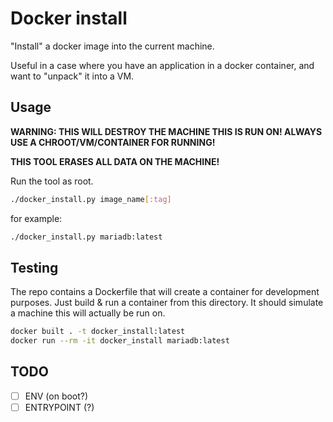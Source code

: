 # Docker install

"Install" a docker image into the current machine.

Useful in a case where you have an application in a docker container, and want to "unpack" it into a VM.

## Usage

**WARNING: THIS WILL DESTROY THE MACHINE THIS IS RUN ON! ALWAYS USE A CHROOT/VM/CONTAINER FOR RUNNING!**

**THIS TOOL ERASES ALL DATA ON THE MACHINE!**

Run the tool as root.

```sh
./docker_install.py image_name[:tag]
```

for example:

```sh
./docker_install.py mariadb:latest
```

## Testing

The repo contains a Dockerfile that will create a container for development purposes.
Just build & run a container from this directory. It should simulate a machine this will actually be run on.

```sh
docker built . -t docker_install:latest
docker run --rm -it docker_install mariadb:latest
```

## TODO

- [ ] ENV (on boot?)
- [ ] ENTRYPOINT (?)
